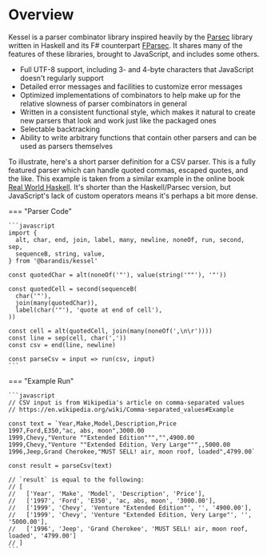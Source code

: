 <!--
 Copyright (c) 2020 Thomas J. Otterson
 
 This software is released under the MIT License.
 https://opensource.org/licenses/MIT
-->

# Overview

Kessel is a parser combinator library inspired heavily by the [Parsec][1] library written in Haskell and its F# counterpart [FParsec][2]. It shares many of the features of these libraries, brought to JavaScript, and includes some others.

* Full UTF-8 support, including 3- and 4-byte characters that JavaScript doesn't regularly support
* Detailed error messages and facilities to customize error messages
* Optimized implementations of combinators to help make up for the relative slowness of parser combinators in general
* Written in a consistent functional style, which makes it natural to create new parsers that look and work just like the packaged ones
* Selectable backtracking
* Ability to write arbitrary functions that contain other parsers and can be used as parsers themselves

To illustrate, here's a short parser definition for a CSV parser. This is a fully featured parser which can handle quoted commas, escaped quotes, and the like. This example is taken from a similar example in the online book [Real World Haskell][3]. It's shorter than the Haskell/Parsec version, but JavaScript's lack of custom operators means it's perhaps a bit more dense.

=== "Parser Code"

    ```javascript
    import { 
      alt, char, end, join, label, many, newline, noneOf, run, second, sep,
      sequenceB, string, value,
    } from '@barandis/kessel'

    const quotedChar = alt(noneOf('"'), value(string('""'), '"'))

    const quotedCell = second(sequenceB(
      char('"'),
      join(many(quotedChar)),
      label(char('"'), 'quote at end of cell'),
    ))

    const cell = alt(quotedCell, join(many(noneOf(',\n\r'))))
    const line = sep(cell, char(','))
    const csv = end(line, newline)

    const parseCsv = input => run(csv, input)
    ```

=== "Example Run"

    ```javascript
    // CSV input is from Wikipedia's article on comma-separated values
    // https://en.wikipedia.org/wiki/Comma-separated_values#Example

    const text = `Year,Make,Model,Description,Price
    1997,Ford,E350,"ac, abs, moon",3000.00
    1999,Chevy,"Venture ""Extended Edition""","",4900.00
    1999,Chevy,"Venture ""Extended Edition, Very Large""",,5000.00
    1996,Jeep,Grand Cherokee,"MUST SELL! air, moon roof, loaded",4799.00`

    const result = parseCsv(text)

    // `result` is equal to the following:
    // [
    //   ['Year', 'Make', 'Model', 'Description', 'Price'],
    //   ['1997', 'Ford', 'E350', 'ac, abs, moon', '3000.00'],
    //   ['1999', 'Chevy', 'Venture "Extended Edition"', '', '4900.00'],
    //   ['1999', 'Chevy', 'Venture "Extended Edition, Very Large"', '', '5000.00'], 
    //   ['1996', 'Jeep', 'Grand Cherokee', 'MUST SELL! air, moon roof, loaded', '4799.00']
    // ]
    ```

[1]: https://hackage.haskell.org/package/parsec
[2]: https://www.quanttec.com/fparsec/
[3]: http://book.realworldhaskell.org/read/using-parsec.html

